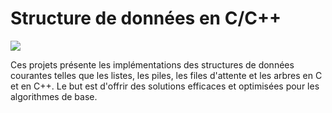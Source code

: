 # Structure de données en C/C++
![](https://miro.medium.com/max/753/1*nkWLOK7vvuM7Km621CE_dg.png)

Ces projets présente les implémentations des structures de données courantes telles que les listes, les piles, les files d'attente et les arbres en C et en C++. Le but est d'offrir des solutions efficaces et optimisées pour les algorithmes de base.
